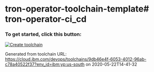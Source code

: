 # tron-operator-toolchain-template# tron-operator-ci_cd

### To get started, click this button:
[![Create toolchain](https://cloud.ibm.com/devops/graphics/create_toolchain_button.png)](https://cloud.ibm.com/devops/setup/deploy?repository=https%3A%2F%2Fgithub.com%2Fjauninb%2Ftron-operator-toolchain-template&env_id=ibm:yp:us-south&source_provider=githubconsolidated)

Generated from toolchain URL: https://cloud.ibm.com/devops/toolchains/9db46e4f-6053-4012-96ab-c78a40522f37?env_id=ibm:yp:us-south
on 2020-05-22T14-41-32

